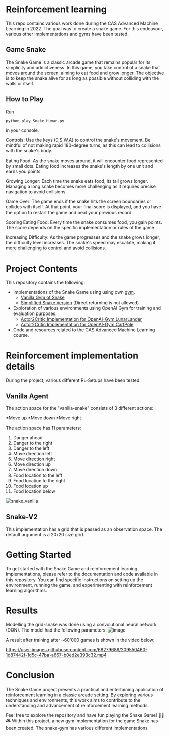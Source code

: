 # Reinforcement learning
This repo contains various work done during the CAS Advanced Machine Learning in 2022. 
The goal was to create a snake game. For this endeavour, various other implementations and gyms have been tested.

## Game Snake
The Snake Game is a classic arcade game that remains popular for its simplicity and addictiveness. 
In this game, you take control of a snake that moves around the screen, aiming to eat food and grow longer. 
The objective is to keep the snake alive for as long as possible without colliding with the walls or itself.

## How to Play

Run 
```python
python play_Snake_Human.py
```

in your console. 

Controls: Use the keys (D,S,W,A) to control the snake's movement. 
Be mindful of not making rapid 180-degree turns, as this can lead to collisions with the snake's body.

Eating Food: As the snake moves around, it will encounter food represented by small dots. Eating food increases the snake's length by one unit and earns you points.

Growing Longer: Each time the snake eats food, its tail grows longer. Managing a long snake becomes more challenging as it requires precise navigation to avoid collisions.

Game Over: The game ends if the snake hits the screen boundaries or collides with itself. At that point, your final score is displayed, and you have the option to restart the game and beat your previous record.

Scoring
Eating Food: Every time the snake consumes food, you gain points. The score depends on the specific implementation or rules of the game.

Increasing Difficulty: As the game progresses and the snake grows longer, the difficulty level increases. The snake's speed may escalate, making it more challenging to control and avoid collisions.

# Project Contents
This repository contains the following:

- Implementations of the Snake Game using using own [gym](https://www.gymlibrary.dev/index.html).
  - [Vanilla Gym of Snake](https://github.com/schlafel/ReinforcementLearning/tree/master/snake_gym)
  - [Simplified Snake Version](https://github.com/schlafel/ReinforcementLearning/tree/master/snake_gymDirected) (Direct returning is not allowed)
- Exploration of various environments using OpenAI Gym for training and evaluation purposes. 
  - [Actor2Critic Implementation for OpenAI-Gym LunarLander](https://github.com/schlafel/ReinforcementLearning/tree/master/a2c_lunarLander)
  - [Actor2Critic Implementation for OpenAI-Gym CartPole](https://github.com/schlafel/ReinforcementLearning/tree/master/a2c_model_cartpole)
- Code and resources related to the CAS Advanced Machine Learning course.


# Reinforcement implementation details
During the project, various different RL-Setups have been tested.  
## Vanilla Agent 
The action space for the "vanilla-snake" consists of 3 different actions:

*Move up
*Move down
*Move right


The action space has 11 parameters:
1. Danger ahead 
2. Danger to the right
3. Danger to the left
4. Move direction left
5. Move direction right
6. Move direction up
7. Move direction down
8. Food location to the left
9. Food location to the right
10. Food location up
11. Food location below





![snake_vanilla](https://user-images.githubusercontent.com/68279686/209550638-11ad3b49-c370-42f7-943f-52fe30a1f719.png)


## Snake-V2 ##
This implementation has a grid that is passed as an observation space. The default argument is a 20x20 size grid. 




  
# Getting Started
To get started with the Snake Game and reinforcement learning implementations, please refer to the documentation and code available in this repository. 
You can find specific instructions on setting up the environment, running the game, and experimenting with reinforcement learning algorithms.




# Results #

Modelling the grid-snake was done using a convolutional neural network (DQN). The model had the following parameters:
![image](https://user-images.githubusercontent.com/68279686/209550311-27a923b1-939c-4f0d-997b-c3975c20dda0.png)

A result after training after ~60'000 games is shown in the video below:



https://user-images.githubusercontent.com/68279686/209550460-1d87442f-1d5c-47ba-a667-b0ed2e393c32.mp4

# Conclusion
The Snake Game project presents a practical and entertaining application of reinforcement learning in a classic arcade setting. 
By exploring various techniques and environments, this work aims to contribute to the understanding and advancement of reinforcement learning methods.

Feel free to explore the repository and have fun playing the Snake Game! 🐍🍎🎮
Within this project, a new gym implementation for the game Snake has been created. 
The snake-gym has various different implementations